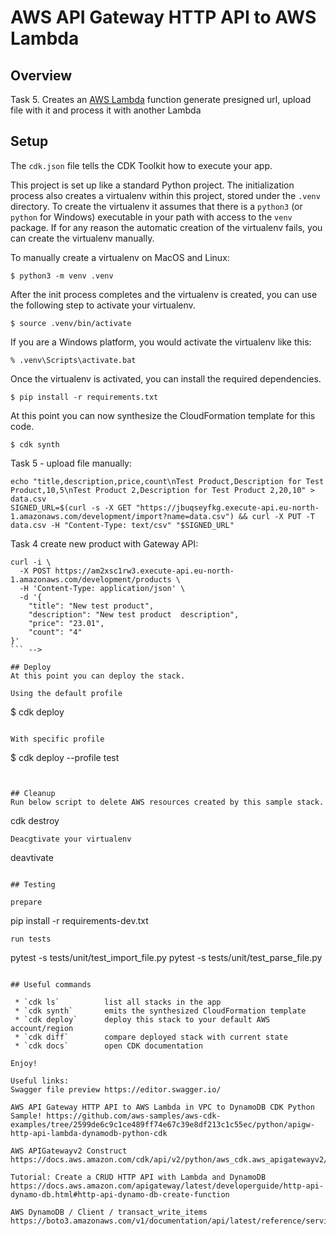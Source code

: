 
# AWS API Gateway HTTP API to AWS Lambda


## Overview

Task 5. Creates an [AWS Lambda](https://aws.amazon.com/lambda/) function generate presigned url, upload file with it and process it with another Lambda

## Setup

The `cdk.json` file tells the CDK Toolkit how to execute your app.

This project is set up like a standard Python project.  The initialization
process also creates a virtualenv within this project, stored under the `.venv`
directory.  To create the virtualenv it assumes that there is a `python3`
(or `python` for Windows) executable in your path with access to the `venv`
package. If for any reason the automatic creation of the virtualenv fails,
you can create the virtualenv manually.

To manually create a virtualenv on MacOS and Linux:

```
$ python3 -m venv .venv
```

After the init process completes and the virtualenv is created, you can use the following
step to activate your virtualenv.

```
$ source .venv/bin/activate
```

If you are a Windows platform, you would activate the virtualenv like this:

```
% .venv\Scripts\activate.bat
```

Once the virtualenv is activated, you can install the required dependencies.

```
$ pip install -r requirements.txt
```

At this point you can now synthesize the CloudFormation template for this code.

```
$ cdk synth
```

Task 5 - upload file manually:

```
echo "title,description,price,count\nTest Product,Description for Test Product,10,5\nTest Product 2,Description for Test Product 2,20,10" > data.csv
SIGNED_URL=$(curl -s -X GET "https://jbuqseyfkg.execute-api.eu-north-1.amazonaws.com/development/import?name=data.csv") && curl -X PUT -T data.csv -H "Content-Type: text/csv" "$SIGNED_URL"
```

Task 4 create new product with Gateway API:
```
curl -i \
  -X POST https://am2xsc1rw3.execute-api.eu-north-1.amazonaws.com/development/products \
  -H 'Content-Type: application/json' \
  -d '{
    "title": "New test product",
    "description": "New test product  description",
    "price": "23.01",
    "count": "4"
}'
``` -->

## Deploy
At this point you can deploy the stack. 

Using the default profile

```
$ cdk deploy
```

With specific profile

```
$ cdk deploy --profile test
```


## Cleanup 
Run below script to delete AWS resources created by this sample stack.
```
cdk destroy
```
Deacgtivate your virtualenv
```
deavtivate
```

## Testing

prepare
```
pip install -r requirements-dev.txt 
```
run tests
```
pytest -s tests/unit/test_import_file.py
pytest -s tests/unit/test_parse_file.py
```

## Useful commands

 * `cdk ls`          list all stacks in the app
 * `cdk synth`       emits the synthesized CloudFormation template
 * `cdk deploy`      deploy this stack to your default AWS account/region
 * `cdk diff`        compare deployed stack with current state
 * `cdk docs`        open CDK documentation

Enjoy!

Useful links:
Swagger file preview https://editor.swagger.io/

AWS API Gateway HTTP API to AWS Lambda in VPC to DynamoDB CDK Python Sample! https://github.com/aws-samples/aws-cdk-examples/tree/2599de6c9c1ce489ff74e67c39e8df213c1c55ec/python/apigw-http-api-lambda-dynamodb-python-cdk

AWS APIGatewayv2 Construct  https://docs.aws.amazon.com/cdk/api/v2/python/aws_cdk.aws_apigatewayv2/README.html

Tutorial: Create a CRUD HTTP API with Lambda and DynamoDB https://docs.aws.amazon.com/apigateway/latest/developerguide/http-api-dynamo-db.html#http-api-dynamo-db-create-function

AWS DynamoDB / Client / transact_write_items https://boto3.amazonaws.com/v1/documentation/api/latest/reference/services/dynamodb/client/transact_write_items.html

